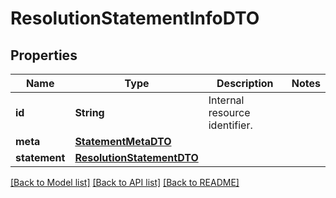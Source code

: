 # ResolutionStatementInfoDTO

## Properties
Name | Type | Description | Notes
------------ | ------------- | ------------- | -------------
**id** | **String** | Internal resource identifier. | 
**meta** | [**StatementMetaDTO**](StatementMetaDTO.md) |  | 
**statement** | [**ResolutionStatementDTO**](ResolutionStatementDTO.md) |  | 

[[Back to Model list]](../README.md#documentation-for-models) [[Back to API list]](../README.md#documentation-for-api-endpoints) [[Back to README]](../README.md)


